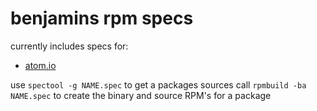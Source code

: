 # benjamins rpm specs

currently includes specs for:
 + [atom.io](https://github.com/atom/atom)
 
use `spectool -g NAME.spec` to get a packages sources
call `rpmbuild -ba NAME.spec` to create the binary and source RPM's for a package
